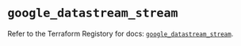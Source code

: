 # `google_datastream_stream`

Refer to the Terraform Registory for docs: [`google_datastream_stream`](https://registry.terraform.io/providers/hashicorp/google-beta/4.77.0/docs/resources/google_datastream_stream).
